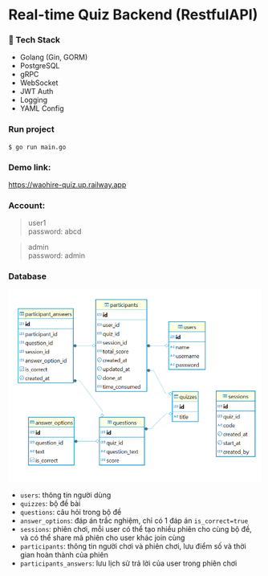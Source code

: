 # Real-time Quiz Backend (RestfulAPI)

### 🧠 Tech Stack
- Golang (Gin, GORM)
- PostgreSQL
- gRPC
- WebSocket
- JWT Auth
- Logging
- YAML Config

### Run project

```
$ go run main.go
```

### Demo link: 

https://waohire-quiz.up.railway.app

### Account:
>user1 <br>
password: abcd

>admin <br>
password: admin

### Database

![DB diagram](template/diagram/db_diagram.png)


* <code>users</code>: thông tin người dùng
* <code>quizzes</code>: bộ đề bài
* <code>questions</code>: câu hỏi trong bộ đề
* <code>answer_options</code>: đáp án trắc nghiệm, chỉ có 1 đáp án <code>is_correct=true</code>
* <code>sessions</code>: phiên chơi, mỗi user có thể tạo nhiều phiên cho cùng bộ đề, và có thể share mã phiên cho user khác join cùng
* <code>participants</code>: thông tin người chơi và phiên chơi, lưu điểm số và thời gian hoàn thành của phiên
* <code>participants_answers</code>: lưu lịch sử trả lời của user trong phiên chơi 
